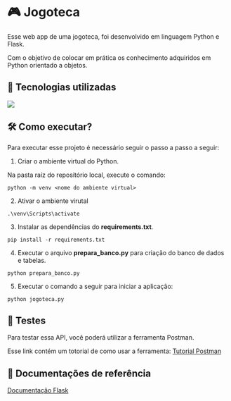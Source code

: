 # 🎮 Jogoteca
Esse web app de uma jogoteca, foi desenvolvido em linguagem Python e Flask.

Com o objetivo de colocar em prática os conhecimento adquiridos em Python orientado a objetos.

## 🚀 Tecnologias utilizadas
<div align="left">
    <a href="https://skillicons.dev">
        <img src="https://skillicons.dev/icons?i=html,css,jquery,bootstrap,python,flask,mysql"/>
    </a>
</div>

## 🛠️ Como executar?
Para executar esse projeto é necessário seguir o passo a passo a seguir:

1. Criar o ambiente virtual do Python.

Na pasta raíz do repositório local, execute o comando:
```
python -m venv <nome do ambiente virtual>
```

2. Ativar o ambiente virutal
```
.\venv\Scripts\activate
```

3. Instalar as dependências do **requirements.txt**.
```
pip install -r requirements.txt  
```

4. Executar o arquivo **prepara_banco.py** para criação do banco de dados e tabelas.
```
python prepara_banco.py
```

5. Executar o comando a seguir para iniciar a aplicação:
```
python jogoteca.py
```

## 📝 Testes

Para testar essa API, você poderá utilizar a ferramenta Postman.

Esse link contém um totorial de como usar a ferramenta: [Tutorial Postman](https://gist.github.com/zec4o/f4a600fafa50003e315fa3fcfd9c1e4a)

## 📁 Documentações de referência
[Documentação Flask](https://flask.palletsprojects.com/en/3.0.x/)
